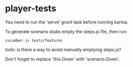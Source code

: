 # player-tests

You need to run the 'serve' grunt task before running karma.

To generate scenario stubs empty the steps.js file, then run:

`cucumber-js tests/features`

todo: is there a way to avoid manually emptying steps.js?

Don't forget to replace 'this.Given' with 'scenario.Given'.